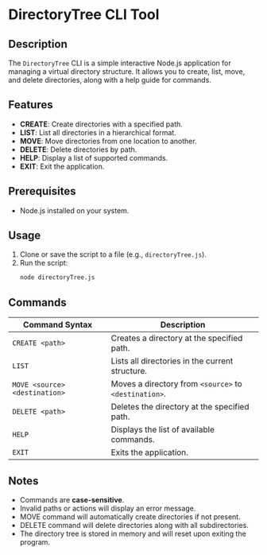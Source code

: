# DirectoryTree CLI Tool

## Description

The `DirectoryTree` CLI is a simple interactive Node.js application for managing a virtual directory structure. It allows you to create, list, move, and delete directories, along with a help guide for commands.

## Features

- **CREATE**: Create directories with a specified path.
- **LIST**: List all directories in a hierarchical format.
- **MOVE**: Move directories from one location to another.
- **DELETE**: Delete directories by path.
- **HELP**: Display a list of supported commands.
- **EXIT**: Exit the application.

## Prerequisites

- Node.js installed on your system.

## Usage

1. Clone or save the script to a file (e.g., `directoryTree.js`).
2. Run the script:  
   ```bash
   node directoryTree.js
   ```

## Commands

| Command Syntax                     | Description                                              |
|------------------------------------|----------------------------------------------------------|
| `CREATE <path>`                    | Creates a directory at the specified path.               |
| `LIST`                             | Lists all directories in the current structure.          |
| `MOVE <source> <destination>`      | Moves a directory from `<source>` to `<destination>`.    |
| `DELETE <path>`                    | Deletes the directory at the specified path.             |
| `HELP`                             | Displays the list of available commands.                 |
| `EXIT`                             | Exits the application.                                   |


## Notes

- Commands are **case-sensitive**.
- Invalid paths or actions will display an error message.
- MOVE command will automatically create directories if not present.
- DELETE command will delete directories along with all subdirectories.
- The directory tree is stored in memory and will reset upon exiting the program.
